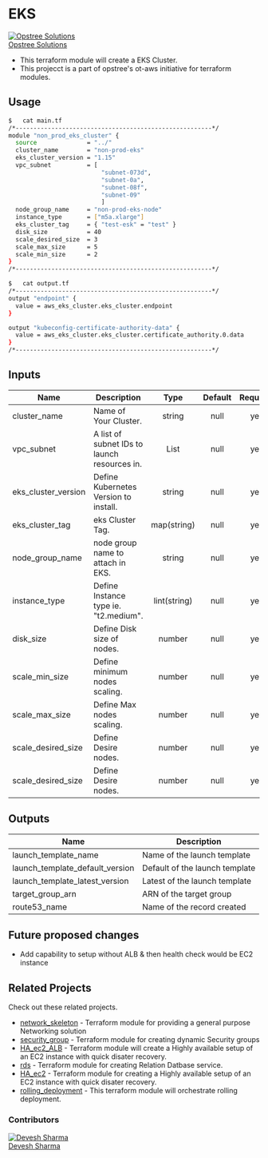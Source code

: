 # EKS

[![Opstree Solutions][opstree_avatar]][opstree_homepage]<br/>[Opstree Solutions][opstree_homepage] 

  [opstree_homepage]: https://opstree.github.io/
  [opstree_avatar]: https://img.cloudposse.com/150x150/https://github.com/opstree.png

- This terraform module will create a EKS Cluster.
- This projecct is a part of opstree's ot-aws initiative for terraform modules.

## Usage

```sh
$   cat main.tf
/*-------------------------------------------------------*/
module "non_prod_eks_cluster" {
  source              = "../"
  cluster_name        = "non-prod-eks"
  eks_cluster_version = "1.15"
  vpc_subnet          = [
                          "subnet-073d",
                          "subnet-0a", 	
                          "subnet-08f",
                          "subnet-09"
                          ]
  node_group_name     = "non-prod-eks-node"
  instance_type       = ["m5a.xlarge"]
  eks_cluster_tag     = { "test-esk" = "test" }
  disk_size           = 40
  scale_desired_size  = 3
  scale_max_size      = 5
  scale_min_size      = 2
}
/*-------------------------------------------------------*/
```

```sh
$   cat output.tf
/*-------------------------------------------------------*/
output "endpoint" {
  value = aws_eks_cluster.eks_cluster.endpoint
}

output "kubeconfig-certificate-authority-data" {
  value = aws_eks_cluster.eks_cluster.certificate_authority.0.data
}
/*-------------------------------------------------------*/
```
## Inputs

| Name | Description | Type | Default | Required |
|------|-------------|:----:|:-----:|:-----:|
| cluster_name | Name of Your Cluster. | string | null | yes |
| vpc_subnet | A list of subnet IDs to launch resources in. | List | null | yes |
| eks_cluster_version | Define Kubernetes Version to install. | string | null | yes |
| eks_cluster_tag | eks Cluster Tag. | map(string) | null | yes |
| node_group_name | node group name to attach in EKS. | string | null | yes |
| instance_type | Define Instance type ie. "t2.medium". | lint(string) | null | yes |
| disk_size | Define Disk size of nodes. | number | null | yes |
| scale_min_size | Define minimum nodes scaling. | number | null | yes |
| scale_max_size | Define Max nodes scaling. | number | null | yes |
| scale_desired_size | Define Desire nodes. | number | null | yes |
| scale_desired_size | Define Desire nodes. | number | null | yes |


## Outputs

| Name | Description |
|------|-------------|
| launch_template_name | Name of the launch template |
| launch_template_default_version | Default of the launch template |
| launch_template_latest_version | Latest of the launch template |
| target_group_arn | ARN of the target group |
| route53_name | Name of the record created |

## Future proposed changes

- Add capability to setup without ALB & then health check would be EC2 instance
 
## Related Projects

Check out these related projects.

- [network_skeleton](https://gitlab.com/ot-aws/terrafrom_v0.12.21/network_skeleton) - Terraform module for providing a general purpose Networking solution
- [security_group](https://gitlab.com/ot-aws/terrafrom_v0.12.21/security_group) - Terraform module for creating dynamic Security groups
- [HA_ec2_ALB](https://gitlab.com/ot-aws/terrafrom_v0.12.21/ha_ec2_alb) - Terraform module will create a Highly available setup of an EC2 instance with quick disater recovery.
- [rds](https://gitlab.com/ot-aws/terrafrom_v0.12.21/rds) - Terraform module for creating Relation Datbase service.
- [HA_ec2](https://gitlab.com/ot-aws/terrafrom_v0.12.21/ha_ec2.git) - Terraform module for creating a Highly available setup of an EC2 instance with quick disater recovery.
- [rolling_deployment](https://gitlab.com/ot-aws/terrafrom_v0.12.21/rolling_deployment.git) - This terraform module will orchestrate rolling deployment.

### Contributors

[![Devesh Sharma][devesh_avatar]][devesh_homepage]<br/>[Devesh Sharma][devesh_homepage] 

  [devesh_homepage]: https://github.com/deveshs23
  [devesh_avatar]: https://img.cloudposse.com/150x150/https://github.com/deveshs23.png